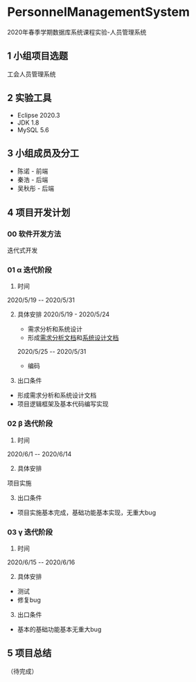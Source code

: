 # PersonnelManagementSystem

2020年春季学期数据库系统课程实验-人员管理系统

## 1 小组项目选题

工会人员管理系统

## 2 实验工具

- Eclipse 2020.3
- JDK 1.8
- MySQL 5.6

## 3 小组成员及分工

- 陈诺 - 前端
- 秦浩 - 后端
- 吴秋彤 - 后端

## 4 项目开发计划

### 00 软件开发方法

迭代式开发

### 01 α 迭代阶段

1. 时间

2020/5/19 -- 2020/5/31

2. 具体安排
    2020/5/19 - 2020/5/24
    - 需求分析和系统设计
    - 形成[需求分析文档](documents/需求分析说明书V1.0.md)和[系统设计文档](documents/系统设计说明书V1.0.md)

    2020/5/25 -- 2020/5/31
    - 编码

3. 出口条件

- 形成需求分析和系统设计文档
- 项目逻辑框架及基本代码编写实现

### 02 β 迭代阶段

1. 时间

2020/6/1 -- 2020/6/14

2. 具体安排

项目实施

3. 出口条件
- 项目实施基本完成，基础功能基本实现，无重大bug

### 03 γ 迭代阶段

1. 时间

2020/6/15 -- 2020/6/16

2. 具体安排
- 测试
- 修复bug
3. 出口条件
- 基本的基础功能基本无重大bug

## 5 项目总结

（待完成）
